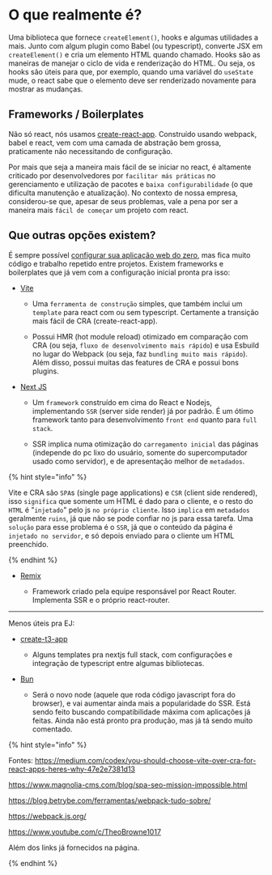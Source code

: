# O que realmente é?

Uma biblioteca que fornece `createElement()`, hooks e algumas utilidades a mais. Junto com algum plugin como Babel (ou typescript), converte JSX em `createElement()` e cria um elemento HTML quando chamado. Hooks são as maneiras de manejar o ciclo de vida e renderização do HTML. Ou seja, os hooks são úteis para que, por exemplo, quando uma variável do `useState` mude, o react sabe que o elemento deve ser renderizado novamente para mostrar as mudanças.

## Frameworks / Boilerplates

Não só react, nós usamos [create-react-app](https://create-react-app.dev/). Construído usando webpack, babel e react, vem com uma camada de abstração bem grossa, praticamente não necessitando de configuração.

Por mais que seja a maneira mais fácil de se iniciar no react, é altamente criticado por desenvolvedores por `facilitar más práticas` no gerenciamento e utilização de pacotes e `baixa configurabilidade` (o que dificulta manutenção e atualização). No contexto de nossa empresa, considerou-se que, apesar de seus problemas, vale a pena por ser a maneira mais `fácil de começar` um projeto com react.

## Que outras opções existem?

É sempre possível [configurar sua aplicação web do zero](https://thexcodes.com/crianto-uma-aplicacao-react-do-zero/), mas fica muito código e trabalho repetido entre projetos. Existem frameworks e boilerplates que já vem com a configuração inicial pronta pra isso:

- [Vite](https://vitejs.dev/)

  - Uma `ferramenta de construção` simples, que também inclui um `template` para react com ou sem typescript. Certamente a transição mais fácil de CRA (create-react-app).

  - Possui HMR (hot module reload) otimizado em comparação com CRA (ou seja, `fluxo de desenvolvimento mais rápido`) e usa Esbuild no lugar do Webpack (ou seja, faz `bundling muito mais rápido`). Além disso, possui muitas das features de CRA e possui bons plugins.

- [Next JS](https://nextjs.org/)

  - Um `framework` construído em cima do React e Nodejs, implementando `SSR` (server side render) já por padrão. É um ótimo framework tanto para desenvolvimento `front end` quanto para `full stack`.

  - SSR implica numa otimização do `carregamento inicial` das páginas (independe do pc lixo do usuário, somente do supercomputador usado como servidor), e de apresentação melhor de `metadados`.

{% hint style="info" %}

Vite e CRA são `SPA`s (single page applications) e `CSR` (client side rendered), isso `significa` que somente um HTML é dado para o cliente, e o resto do `HTML` é "`injetado`" pelo js `no próprio cliente`. Isso `implica` em `metadados` geralmente `ruins`, já que não se pode confiar no js para essa tarefa. Uma `solução` para esse problema é o `SSR`, já que o conteúdo da página é `injetado no servidor`, e só depois enviado para o cliente um HTML preenchido.

{% endhint %}

- [Remix](https://remix.run/)

  - Framework criado pela equipe responsável por React Router. Implementa SSR e o próprio react-router.

---

Menos úteis pra EJ:

- [create-t3-app](https://github.com/t3-oss/create-t3-app)

  - Alguns templates pra nextjs full stack, com configurações e integração de typescript entre algumas bibliotecas.

- [Bun](https://bun.sh/)

  - Será o novo node (aquele que roda código javascript fora do browser), e vai aumentar ainda mais a popularidade do SSR. Está sendo feito buscando compatibilidade máxima com aplicações já feitas. Ainda não está pronto pra produção, mas já tá sendo muito comentado.

{% hint style="info" %}

Fontes:
https://medium.com/codex/you-should-choose-vite-over-cra-for-react-apps-heres-why-47e2e7381d13

https://www.magnolia-cms.com/blog/spa-seo-mission-impossible.html

https://blog.betrybe.com/ferramentas/webpack-tudo-sobre/

https://webpack.js.org/

https://www.youtube.com/c/TheoBrowne1017

Além dos links já fornecidos na página.

{% endhint %}
